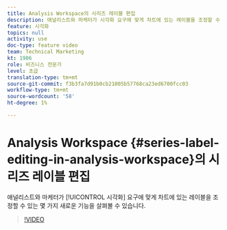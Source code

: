 ```yaml
---
title: Analysis Workspace의 시리즈 레이블 편집
description: 애널리스트와 마케터가 시각화 요구에 맞게 차트에 있는 레이블을 조정할 수 있는 몇 가지 새로운 기능을 살펴볼 수 있습니다.
feature: 시각화
topics: null
activity: use
doc-type: feature video
team: Technical Marketing
kt: 1906
role: 비즈니스 전문가
level: 초급
translation-type: tm+mt
source-git-commit: f3b3fa7d91b0cb21005b57768ca23ed6700fcc03
workflow-type: tm+mt
source-wordcount: '58'
ht-degree: 1%

---
```



# Analysis Workspace {#series-label-editing-in-analysis-workspace}의 시리즈 레이블 편집

애널리스트와 마케터가 [!UICONTROL 시각화] 요구에 맞게 차트에 있는 레이블을 조정할 수 있는 몇 가지 새로운 기능을 살펴볼 수 있습니다.

>[!VIDEO](https://video.tv.adobe.com/v/23728/?quality=12)
